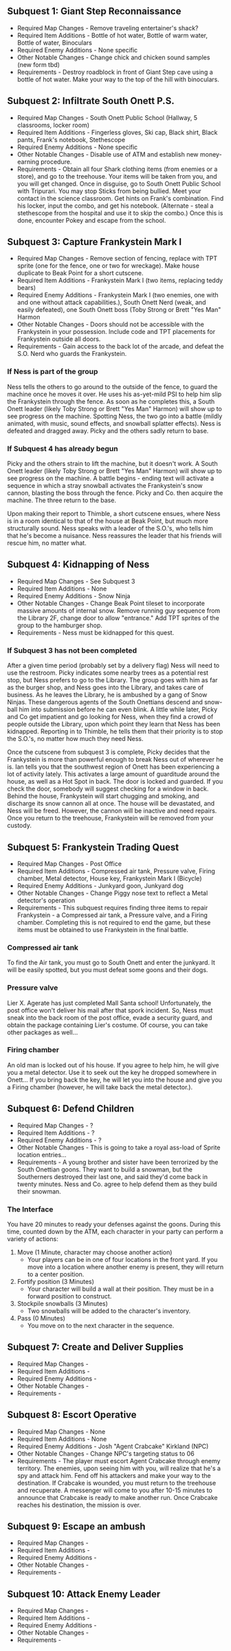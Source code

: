 ## Subquest 1:  Giant Step Reconnaissance

- Required Map Changes - Remove traveling entertainer's shack?
- Required Item Additions - Bottle of hot water, Bottle of warm water, Bottle of water, Binoculars
- Required Enemy Additions - None specific
- Other Notable Changes - Change chick and chicken sound samples (new form tbd)
- Requirements - Destroy roadblock in front of Giant Step cave using a bottle of hot water.  Make your way to the top of the hill with binoculars.

## Subquest 2: Infiltrate South Onett P.S.

- Required Map Changes - South Onett Public School (Hallway, 5 classrooms, locker room)
- Required Item Additions - Fingerless gloves, Ski cap, Black shirt, Black pants, Frank's notebook, Stethescope
- Required Enemy Additions - None specific
- Other Notable Changes - Disable use of ATM and establish new money-earning procedure.
- Requirements - Obtain all four Shark clothing items (from enemies or a store), and go to the treehouse.  Your items will be taken from you, and you will get changed.  Once in disguise, go to South Onett Public School with Tripurari.  You may stop Sticks from being bullied.  Meet your contact in the science classroom.  Get hints on Frank's combination. Find his locker, input the combo, and get his notebook.  (Alternate - steal a stethescope from the hospital and use it to skip the combo.)  Once this is done, encounter Pokey and escape from the school.

## Subquest 3: Capture Frankystein Mark I

- Required Map Changes - Remove section of fencing, replace with TPT sprite (one for the fence, one or two for wreckage).  Make house duplicate to Beak Point for a short cutscene.
- Required Item Additions - Frankystein Mark I (two items, replacing teddy bears)
- Required Enemy Additions - Frankystein Mark I (two enemies, one with and one without attack capabilities.), South Onett Nerd (weak, and easily defeated), one South Onett boss (Toby Strong or Brett "Yes Man" Harmon
- Other Notable Changes - Doors should not be accessible with the Frankystein in your possession.  Include code and TPT placements for Frankystein outside all doors.
- Requirements - Gain access to the back lot of the arcade, and defeat the S.O. Nerd who guards the Frankystein.

### If Ness is part of the group

Ness tells the others to go around to the outside of the fence, to guard the machine once he moves it over.  He uses his as-yet-mild PSI to help him slip the Frankystein through the fence.  As soon as he completes this, a South Onett leader (likely Toby Strong or Brett "Yes Man" Harmon) will show up to see progress on the machine.  Spotting Ness, the two go into a battle (mildly animated, with music, sound effects, and snowball splatter effects).  Ness is defeated and dragged away.  Picky and the others sadly return to base.

### If Subquest 4 has already begun

Picky and the others strain to lift the machine, but it doesn't work.  A South Onett leader (likely Toby Strong or Brett "Yes Man" Harmon) will show up to see progress on the machine.  A battle begins - ending text will activate a sequence in which a stray snowball activates the Frankystein's snow cannon, blasting the boss through the fence.  Picky and Co. then acquire the machine.  The three return to the base.

Upon making their report to Thimble, a short cutscene ensues, where Ness is in a room identical to that of the house at Beak Point, but much more structurally sound.  Ness speaks with a leader of the S.O.'s, who tells him that he's become a nuisance.  Ness reassures the leader that his friends will rescue him, no matter what.

## Subquest 4: Kidnapping of Ness

- Required Map Changes - See Subquest 3
- Required Item Additions - None
- Required Enemy Additions - Snow Ninja
- Other Notable Changes - Change Beak Point tileset to incorporate massive amounts of internal snow.  Remove running guy sequence from the Library 2F, change door to allow "entrance."  Add TPT sprites of the group to the hamburger shop.
- Requirements - Ness must be kidnapped for this quest.

### If Subquest 3 has not been completed

After a given time period (probably set by a delivery flag) Ness will need to use the restroom.  Picky indicates some nearby trees as a potential rest stop, but Ness prefers to go to the Library.  The group goes with him as far as the burger shop, and Ness goes into the Library, and takes care of business.  As he leaves the Library, he is ambushed by a gang of Snow Ninjas.  These dangerous agents of the South Onettians descend and snow-ball him into submission before he can even blink.  A little while later, Picky and Co get impatient and go looking for Ness, when they find a crowd of people outside the Library, upon which point they learn that Ness has been kidnapped.  Reporting in to Thimble, he tells them that their priority is to stop the S.O.'s, no matter how much they need Ness.

Once the cutscene from subquest 3 is complete, Picky decides that the Frankystein is more than powerful enough to break Ness out of wherever he is.  Ian tells you that the southwest region of Onett has been experiencing a lot of activity lately.  This activates a large amount of guarditude around the house, as well as a Hot Spot in back.  The door is locked and guarded.  If you check the door, somebody will suggest checking for a window in back.  Behind the house, Frankystein will start chugging and smoking, and discharge its snow cannon all at once.  The house will be devastated, and Ness will be freed.  However, the cannon will be inactive and need repairs.  Once you return to the treehouse, Frankystein will be removed from your custody.

## Subquest 5: Frankystein Trading Quest

- Required Map Changes - Post Office
- Required Item Additions - Compressed air tank, Pressure valve, Firing chamber, Metal detector, House key, Frankystein Mark I (Bicycle)
- Required Enemy Additions - Junkyard goon, Junkyard dog
- Other Notable Changes - Change Piggy nose text to reflect a Metal detector's operation
- Requirements - This subquest requires finding three items to repair Frankystein - a Compressed air tank, a Pressure valve, and a Firing chamber.  Completing this is not required to end the game, but these items must be obtained to use Frankystein in the final battle.

### Compressed air tank
To find the Air tank, you must go to South Onett and enter the junkyard.  It will be easily spotted, but you must defeat some goons and their dogs.

### Pressure valve
Lier X. Agerate has just completed Mall Santa school!  Unfortunately, the post office won't deliver his mail after that spork incident.  So, Ness must sneak into the back room of the post office, evade a security guard, and obtain the package containing Lier's costume.  Of course, you can take other packages as well...

### Firing chamber
An old man is locked out of his house.  If you agree to help him, he will give you a metal detector.  Use it to seek out the key he dropped somewhere in Onett...  If you bring back the key, he will let you into the house and give you a Firing chamber (however, he will take back the metal detector.).

## Subquest 6: Defend Children

- Required Map Changes - ?
- Required Item Additions - ?
- Required Enemy Additions - ?
- Other Notable Changes - This is going to take a royal ass-load of Sprite location entries...
- Requirements - A young brother and sister have been terrorized by the South Onettian goons.  They want to build a snowman, but the Southerners destroyed their last one, and said they'd come back in twenty minutes.  Ness and Co. agree to help defend them as they build their snowman.

### The Interface
You have 20 minutes to ready your defenses against the goons.  During this time, counted down by the ATM, each character in your party can perform a variety of actions:

1. Move (1 Minute, character may choose another action)
     - Your players can be in one of four locations in the front yard.  If you move into a location where another enemy is present, they will return to a center position.
2. Fortify position (3 Minutes)
     - Your character will build a wall at their position.  They must be in a forward position to construct.
3. Stockpile snowballs (3 Minutes)
     - Two snowballs will be added to the character's inventory.
4. Pass (0 Minutes)
     - You move on to the next character in the sequence.

## Subquest 7: Create and Deliver Supplies

- Required Map Changes -
- Required Item Additions -
- Required Enemy Additions -
- Other Notable Changes -
- Requirements -

## Subquest 8: Escort Operative

- Required Map Changes - None
- Required Item Additions - None
- Required Enemy Additions - Josh "Agent Crabcake" Kirkland (NPC)
- Other Notable Changes - Change NPC's targeting status to 06
- Requirements - The player must escort Agent Crabcake through enemy territory.  The enemies, upon seeing him with you, will realize that he's a spy and attack him.  Fend off his attackers and make your way to the destination.  If Crabcake is wounded, you must return to the treehouse and recuperate.  A messenger will come to you after 10-15 minutes to announce that Crabcake is ready to make another run.  Once Crabcake reaches his destination, the mission is over.

## Subquest 9: Escape an ambush

- Required Map Changes -
- Required Item Additions -
- Required Enemy Additions -
- Other Notable Changes -
- Requirements -

## Subquest 10: Attack Enemy Leader

- Required Map Changes -
- Required Item Additions -
- Required Enemy Additions -
- Other Notable Changes -
- Requirements -